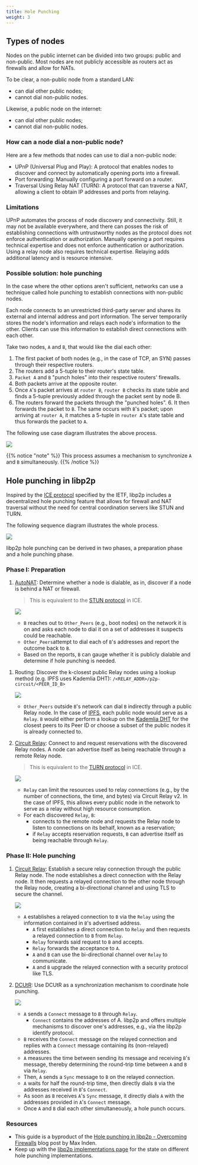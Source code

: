 ```yaml
---
title: Hole Punching
weight: 3
---
```


## Types of nodes

Nodes on the public internet can be divided into two groups: 
public and non-public. Most nodes are not publicly accessible as 
routers act as firewalls and allow for NATs. 

To be clear, a non-public node from a standard LAN:

- can dial other public nodes;
- cannot dial non-public nodes.

Likewise, a public node on the internet:

- can dial other public nodes;
- cannot dial non-public nodes.

### How can a node dial a non-public node?

Here are a few methods that nodes can use to dial a non-public node:

- UPnP (Universal Plug and Play): A protocol that enables nodes 
  to discover and connect by automatically opening
  ports into a firewall.
- Port forwarding: Manually configuring a port forward on a router.
- Traversal Using Relay NAT (TURN): A protocol that can traverse
  a NAT, allowing a client to obtain IP addresses and ports from 
  relaying.

### Limitations

UPnP automates the process of node discovery and connectivity. Still, 
it may not be available everywhere, and there can posses the risk
of establishing connections with untrustworthy nodes as the protocol
does not enforce authentication or authorization. Manually opening a
port requires technical expertise and does not enforce 
authentication or authorization. Using a relay node also requires
technical expertise. Relaying adds additional latency and is resource
intensive.

### Possible solution: hole punching

In the case where the other options aren't sufficient, networks can 
use a technique called hole punching to establish connections with 
non-public nodes.

Each node connects to an unrestricted third-party server and 
shares its external and internal address and port information.
The server temporarily stores the node's information and relays 
each node's information to the other. Clients can use this 
information to establish direct connections with each other.

Take two nodes, `A` and `B`, that would like the dial each other:

1. The first packet of both nodes (e.g., in the case of TCP, an SYN) 
   passes through their respective routers.
2. The routers add a 5-tuple to their router's state table. 
3. `Packet A` and `B` "punch holes" into their respective routers' 
   firewalls.
4. Both packets arrive at the opposite router.
5. Once `A`'s packet arrives at `router B`, `router B` checks its state 
   table and finds a 5-tuple previously added through the packet sent by 
   node B. 
6. The routers forward the packets through the "punched holes". 6. It 
   then forwards the packet to `B`. The same occurs with `B`'s packet; 
   upon arriving at `router A`, it matches a 5-tuple in `router A`'s state 
   table and thus forwards the packet to `A`.
  
The following use case diagram illustrates the above process.

![](https://i.imgur.com/0k2Zlj3.png)

{{% notice "note" %}}
This process assumes a mechanism to synchronize `A` and `B` simultaneously.
{{% /notice %}}

## Hole punching in libp2p

Inspired by the 
[ICE protocol](https://datatracker.ietf.org/doc/html/rfc8445) 
specified by the IETF, libp2p includes a decentralized hole punching 
feature that allows for firewall and NAT traversal without the need 
for central coordination servers like STUN and TURN. 

The following sequence diagram illustrates the whole process.

![](https://i.imgur.com/sMGMfGZ.png)

libp2p hole punching can be derived in two phases, a preparation phase and 
a hole punching phase.

### Phase I: Preparation

1. [AutoNAT](/concepts/nat/#autonat): Determine whether a node is dialable, 
   as in, discover if a node is behind a NAT or firewall.
   
   > This is equivalent to the 
   > [STUN protocol](https://www.rfc-editor.org/rfc/rfc3489) in ICE.

   ![](https://i.imgur.com/NeufUm7.png)
   
   - `B` reaches out to `Other_Peers` (e.g., boot nodes) on the network it 
     is on and asks each node to dial it on a set of addresses it suspects 
     could be reachable. 
   - `Other_Peers`attempt to dial each of `B`'s addresses and report the 
     outcome back to `B`. 
   - Based on the reports, `B` can gauge whether it is publicly dialable and 
     determine if hole punching is needed.
   
<!-- to add routing reference when available -->
1. Routing: Discover the k-closest public Relay nodes using a lookup method 
   (e.g. IPFS uses Kademlia DHT): `/<RELAY_ADDR>/p2p-circuit/<PEER_ID_B>`

    ![](https://i.imgur.com/cdqmJCo.png)
    
    - `Other_Peers` outside `B`'s network can dial `B` indirectly through 
      a public Relay node. In the case of [IPFS](https://ipfs.tech/), each public 
      node would serve as a `Relay`. `B` would either perform a lookup on the 
      [Kademlia DHT](https://github.com/libp2p/specs/blob/master/kad-dht/README.md) 
      for the closest peers to its Peer ID or choose a subset of the public nodes 
      it is already connected to.
   
2. [Circuit Relay](/concepts/circuit-relay): Connect to and request 
   reservations with the discovered Relay nodes. A node can advertise itself as being 
   reachable through a remote Relay node. 
   
   > This is equivalent to the 
   > [TURN protocol](https://datatracker.ietf.org/doc/html/rfc5766) in ICE.

    ![](https://i.imgur.com/kqRnQUV.png)

   - `Relay` can limit the resources used to relay connections (e.g., by the number 
     of connections, the time, and bytes) via Circuit Relay v2. In the case of IPFS, 
     this allows every public node in the network to serve as a relay without high 
     resource consumption.
   - For each discovered `Relay`, `B`: 
       - connects to the remote node and requests the Relay node to listen to 
         connections on its behalf, known as a reservation;
       - if `Relay` accepts reservation requests, `B` can advertise itself as being 
         reachable through `Relay`.

### Phase II: Hole punching

1. [Circuit Relay](/concepts/circuit-relay): Establish a secure relay connection 
   through the public Relay node. The node establishes a direct connection with 
   the Relay node. It then requests a relayed connection to the other node through 
   the Relay node, creating a bi-directional channel and using TLS to secure the 
   channel.
   
    ![](https://i.imgur.com/zoIWcwK.png)

    - `A` establishes a relayed connection to `B` via the `Relay` using the 
      information contained in `B`'s advertised address. 
        - `A` first establishes a direct connection to `Relay` and then 
          requests a relayed connection to `B` from `Relay`. 
        - `Relay` forwards said request to `B` and accepts. 
        - `Relay` forwards the acceptance to `A`. 
        - `A` and `B` can use the bi-directional channel over `Relay` to 
          communicate.
        - `A` and `B` upgrade the relayed connection with a security protocol 
          like TLS.
   <!-- to add dcutr reference when available -->
2. [DCUtR](https://github.com/libp2p/specs/blob/master/relay/DCUtR.md): Use 
   DCUtR as a synchronization mechanism to coordinate hole punching.

    ![](https://i.imgur.com/wXehUlC.png)

    - `A` sends a `Connect` message to `B` through `Relay`. 
        - `Connect` contains the addresses of A. libp2p and offers multiple 
          mechanisms to discover one's addresses, e.g., via the libp2p identify 
          protocol. 
    - `B` receives the `Connect` message on the relayed connection and replies 
      with a `Connect` message containing its (non-relayed) addresses. 
    - `A` measures the time between sending its message and receiving `B`'s 
      message, thereby determining the round-trip time between `A` and `B` via `Relay`.
    - Then, `A` sends a `Sync` message to `B` on the relayed connection. 
    - `A` waits for half the round-trip time, then directly dials `B` via the 
      addresses received in `B`'s `Connect`.
    - As soon as `B` receives `A`'s `Sync` message, it directly dials `A` with the 
      addresses provided in `A`'s `Connect` message.
    - Once `A` and `B` dial each other simultaneously, a hole punch occurs.

### Resources

- This guide is a byproduct of the 
  [Hole punching in libp2p - Overcoming Firewalls](https://blog.ipfs.tech/2022-01-20-libp2p-hole-punching/)
  blog post by Max Inden. 
- Keep up with the [libp2p implementations page](https://libp2p.io/implementations/) for 
  the state on different hole punching implementations. 
